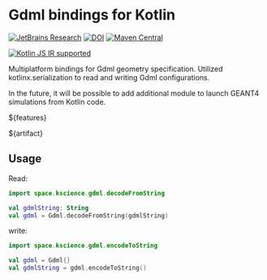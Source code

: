 # Gdml bindings for Kotlin

[![JetBrains Research](https://jb.gg/badges/research.svg)](https://confluence.jetbrains.com/display/ALL/JetBrains+on+GitHub)
[![DOI](https://zenodo.org/badge/195530015.svg)](https://zenodo.org/badge/latestdoi/195530015)
[![Maven Central](https://img.shields.io/maven-central/v/space.kscience/gdml.svg?label=Maven%20Central)](https://search.maven.org/search?q=g:%22space.kscience%22%20AND%20a:%22gdml%22)

[![Kotlin JS IR supported](https://img.shields.io/badge/Kotlin%2FJS-IR%20supported-yellow)](https://kotl.in/jsirsupported)

Multiplatform bindings for Gdml geometry specification. Utilized kotlinx.serialization
to read and writing Gdml configurations.

In the future, it will be possible to add additional module to launch GEANT4 simulations from Kotlin code.

${features}

${artifact}

## Usage
Read:
```kotlin
import space.kscience.gdml.decodeFromString

val gdmlString: String
val gdml = Gdml.decodeFromString(gdmlString)
```

write:
```kotlin
import space.kscience.gdml.encodeToString

val gdml = Gdml{}
val gdmlString = gdml.encodeToString()
```
